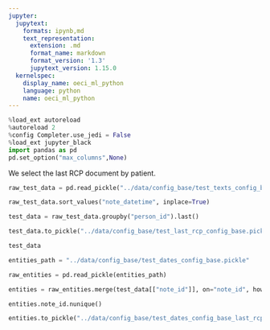 ```yaml
---
jupyter:
  jupytext:
    formats: ipynb,md
    text_representation:
      extension: .md
      format_name: markdown
      format_version: '1.3'
      jupytext_version: 1.15.0
  kernelspec:
    display_name: oeci_ml_python
    language: python
    name: oeci_ml_python
---
```


```python
%load_ext autoreload
%autoreload 2
%config Completer.use_jedi = False
%load_ext jupyter_black
import pandas as pd
pd.set_option("max_columns",None)
```

We select the last RCP document by patient.

```python
raw_test_data = pd.read_pickle("../data/config_base/test_texts_config_base.pickle")
```

```python
raw_test_data.sort_values("note_datetime", inplace=True)
```

```python
test_data = raw_test_data.groupby("person_id").last()
```

```python
test_data.to_pickle("../data/config_base/test_last_rcp_config_base.pickle")
```

```python
test_data
```

```python
entities_path = "../data/config_base/test_dates_config_base.pickle"
```

```python
raw_entities = pd.read_pickle(entities_path)
```

```python
entities = raw_entities.merge(test_data[["note_id"]], on="note_id", how="inner")
```

```python
entities.note_id.nunique()
```

```python
entities.to_pickle("../data/config_base/test_dates_config_base_last_rcp.pickle")
```

```python

```

```python

```
